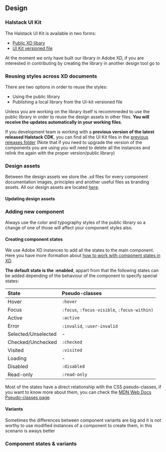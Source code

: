 ## Design

### Halstack UI Kit

The Halstack UI Kit is available in two forms:

* [Public XD libary](https://shared-assets.adobe.com/link/732533f4-d925-487e-4761-9a760574cfac)
* [UI Kit versioned file](https://github.com/dxc-technology/halstack-style-guide/raw/master/Halstack%20UI-Kit/UI%20Kit-Halstack_v3.6.0.xd)

At the moment we only have built our library in Adobe XD, if you are interested in contributing by creating the library in another design tool go to 

### Reusing styles across XD documents

There are two options in order to reuse the styles:

* Using the public library
* Publishing a local library from the UI-kit versioned file

Unless you are working on the library itself is recommneded to use the public library in order to reuse the design assets in other files. **You will receive the updates automatically in your working files**. 

If you development team is working with a **previous version of the latest released Halstack CDK**, you can find all the UI Kit files in the [previous releases folder](https://github.com/dxc-technology/halstack-style-guide/tree/master/previous-releases) (Note that if you need to upgrade the version of the components you are using you will need to delete all the instances and relink the again with the proper version/public library)


### Design assets

Between the design assets we store the .xd files for every component documentation images, principles and another useful files as branding assets. All our design assets are located [here](https://github.com/dxc-technology/halstack-style-guide/tree/master/contributing/assets). 

#### Updating design assets

### Adding new component



Always use the color and typography styles of the public library so a change of one of those will affect your component styles also.



#### Creating component states

We use Adobe XD instances to add all the states to the main component. Here you have more iformation about [how to work with component states in XD](https://www.adobe.com/products/xd/learn/prototype/component-states/component-states-common-use-cases.html).

**The default state is the :enabled**, appart from that the following states can be added depending of the behaviour of the component to specify special states:

| State                   | Pseudo-classes                               |
| :---------------------- | :------------------------------------------- | 
| Hover                   | `:hover`                                     |
| Focus                   | `:focus`, `:focus-visible`, `:focus-within)` |
| Active                  | `:active`                                    |
| Error                   | `:invalid`, `:user-invalid`                  |
| Selected/Unselected     | -                                            |
| Checked/Unchecked       | `:checked`                                   |
| Visited                 | `:visited`                                   |
| Loading                 | -                                            |
| Disabled                | `:disabled`                                  |
| Read-only               | `:read-only`                                 |

Most of the states have a direct relationship with the CSS pseudo-classes, if you want to know more about them, you can check the [MDN Web Docs Pseudo-classes page](https://developer.mozilla.org/en-US/docs/Web/CSS/Pseudo-classes).

#### Variants

Sometimes the differences between component variants are big and it is not worthy to use modified instances of a component to create them, in this scenario is aways better


### Component states & variants
